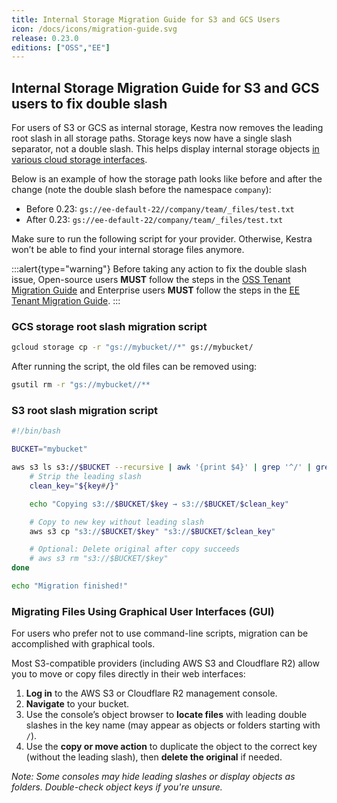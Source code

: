 ```yaml
---
title: Internal Storage Migration Guide for S3 and GCS Users
icon: /docs/icons/migration-guide.svg
release: 0.23.0
editions: ["OSS","EE"]
---
```


## Internal Storage Migration Guide for S3 and GCS users to fix double slash

For users of S3 or GCS as internal storage, Kestra now removes the leading root slash in all storage paths. Storage keys now have a single slash separator, not a double slash. This helps display internal storage objects [in various cloud storage interfaces](https://github.com/kestra-io/kestra/issues/3933).

Below is an example of how the storage path looks like before and after the change (note the double slash before the namespace `company`):

- Before 0.23: `gs://ee-default-22//company/team/_files/test.txt`
- After 0.23: `gs://ee-default-22/company/team/_files/test.txt`

Make sure to run the following script for your provider. Otherwise, Kestra won’t be able to find your internal storage files anymore.

:::alert{type="warning"}
Before taking any action to fix the double slash issue, Open-source users **MUST** follow the steps in the [OSS Tenant Migration Guide](tenant-migration-oss.md) and Enterprise users **MUST** follow the steps in the [EE Tenant Migration Guide](tenant-migration-ee.md).
:::

### GCS storage root slash migration script

```bash
gcloud storage cp -r "gs://mybucket//*" gs://mybucket/
```

After running the script, the old files can be removed using:
```bash
gsutil rm -r "gs://mybucket//**
```
### S3 root slash migration script

```bash
#!/bin/bash

BUCKET="mybucket"

aws s3 ls s3://$BUCKET --recursive | awk '{print $4}' | grep '^/' | grep -v '/$' | while read -r key; do
    # Strip the leading slash
    clean_key="${key#/}"

    echo "Copying s3://$BUCKET/$key → s3://$BUCKET/$clean_key"

    # Copy to new key without leading slash
    aws s3 cp "s3://$BUCKET/$key" "s3://$BUCKET/$clean_key"

    # Optional: Delete original after copy succeeds
    # aws s3 rm "s3://$BUCKET/$key"
done

echo "Migration finished!"
```


### Migrating Files Using Graphical User Interfaces (GUI)

For users who prefer not to use command-line scripts, migration can be accomplished with graphical tools.

Most S3-compatible providers (including AWS S3 and Cloudflare R2) allow you to move or copy files directly in their web interfaces:

1. **Log in** to the AWS S3 or Cloudflare R2 management console.
2. **Navigate** to your bucket.
3. Use the console’s object browser to **locate files** with leading double slashes in the key name (may appear as objects or folders starting with `/`).
4. Use the **copy or move action** to duplicate the object to the correct key (without the leading slash), then **delete the original** if needed.

*Note: Some consoles may hide leading slashes or display objects as folders. Double-check object keys if you're unsure.*

